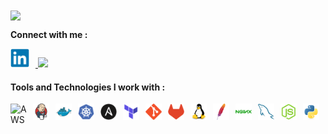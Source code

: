 <img align="center" src="https://readme-typing-svg.herokuapp.com?color=FFFFFF&center=true&vCenter=true&width=600&height=100&lines=Hello+there!;My+name+is+Sagar;I+am+a+DevOps+Engineer." />
<!--
<h3 align="center"> Hi 👋, I am Sagar </h3>

**I am a DevOps Engineer.** 
<!-- <h3 align="center">A passionate DevOps Engineer </h3> -->

<!-- - 👨🏽‍.
- 🌐 Visit my [porfolio website](https://.github.io/) for complete background and contact.
- :email: Email me <a href="mailto: @gmail.com">here</a> -->

**Connect with me :**

<p align = "left">
  <!-- <a href = ".github.io/"><img src ="/></a> -->
  <a href = "https://linkedin.com/in/sagarkrp"><img width="30px" src="https://raw.githubusercontent.com/devicons/devicon/master/icons/linkedin/linkedin-original.svg" style="padding-right:10px;"/>
  <a href = "https://sagarkrp.medium.com" target ="_blank"><img src = "https://img.shields.io/badge/medium-%23E4405G.svg?&style=for-the-badge&logo=medium&logoColor=black&white"></a>
</p>

<h4 align="left"> Tools and Technologies I work with :</h4>

<img align="left" alt="AWS" width="26px" src="https://raw.githubusercontent.com/sagarkrp/sagarkrp/main/images/aws.svg" style="padding-right:10px;" />

<img align="left" alt="Terraform" width="26px" src="https://raw.githubusercontent.com/devicons/devicon/master/icons/jenkins/jenkins-original.svg" style="padding-right:10px;" />

<img align="left" alt="Docker" width="26px" src="https://raw.githubusercontent.com/devicons/devicon/master/icons/docker/docker-original.svg" style="padding-right:10px;" />

<img align="left" alt="Kubernetes" width="26px" src="https://raw.githubusercontent.com/devicons/devicon/master/icons/kubernetes/kubernetes-plain.svg" style="padding-right:10px;" />
  
<img align="left" alt="Ansible" width="26px" src="https://raw.githubusercontent.com/devicons/devicon/master/icons/ansible/ansible-original.svg" style="padding-right:10px;" />

<img align="left" alt="Terraform" width="26px" src="https://raw.githubusercontent.com/devicons/devicon/master/icons/terraform/terraform-original.svg" style="padding-right:10px;" />
 
 <img align="left" alt="Git" width="26px" src="https://raw.githubusercontent.com/devicons/devicon/master/icons/git/git-original.svg" style="padding-right:10px;" />
 
 <!-- <img align="left" alt="GitHub" width="26px" src="https://avatars.githubusercontent.com/u/9919?s=200&v=4" style="padding-right:10px;" /> -->
  
 <img align="left" alt="Gitlab" width="26px" src="https://raw.githubusercontent.com/devicons/devicon/master/icons/gitlab/gitlab-plain.svg" style="padding-right:10px;" />
 
 <img align="left" alt="Linux" width="26px" src="https://raw.githubusercontent.com/devicons/devicon/master/icons/linux/linux-original.svg" style="padding-right:10px;" />
 
 <img align="left" alt="Apache HTTPD" width="26px" src="https://raw.githubusercontent.com/devicons/devicon/master/icons/apache/apache-original.svg" style="padding-right:10px;" />
 
 <img align="left" alt="NGINX" width="26px" src="https://raw.githubusercontent.com/devicons/devicon/master/icons/nginx/nginx-original.svg" style="padding-right:10px;" />
 
 <img align="left" alt="MySQL" width="26px" src="https://raw.githubusercontent.com/devicons/devicon/master/icons/mysql/mysql-original.svg" style="padding-right:10px;" />
 
 <img align="left" alt="NodeJS" width="26px" src="https://raw.githubusercontent.com/devicons/devicon/master/icons/nodejs/nodejs-original.svg" style="padding-right:10px;" />
 
<img align="left" alt="Python" width="26px" src="https://raw.githubusercontent.com/devicons/devicon/master/icons/python/python-original.svg" style="padding-right:10px;" />
 


<!---
sagarkrp/sagarkrp is a ✨ special ✨ repository because its `README.md` (this file) appears on your GitHub profile.
You can click the Preview link to take a look at your changes.
--->
